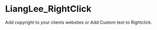LiangLee_RightClick
===================

Add copyright to your clients websites or Add Custom text to Rightclick.
